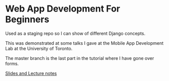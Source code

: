 # Web App Development For Beginners

Used as a staging repo so I can show of different Django concepts.

This was demonstrated at some talks I gave at the Mobile App Development Lab at the University of Toronto.

The master branch is the last part in the tutorial where I have gone over forms.

[Slides and Lecture notes](https://drive.google.com/file/d/0Bwz6jjWB6VFkYWtnNDFiVXA3cGM/view?usp=sharing)

